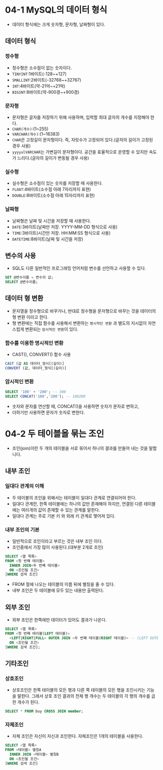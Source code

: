 # 04-1 MySQL의 데이터 형식
- 데이터 형식에는 크게 숫자형, 문자형, 날짜형이 있다.

## 데이터 형식
### 정수형
- 정수형은 소수점이 없는 숫자이다.
- `TINYINT`:1바이트(-128~+127)
- `SMALLINT`:2바이트(-32768~+32767)
- `INT`:4바이트(약-21억~+21억)
- `BIGINT`:8바이트(약-900경~+900경)

### 문자형
- 문자형은 글자를 저장하기 위해 사용하며, 입력할 최대 글자의 개수를 지정해야 한다.
- `CHAR(개수)`:(1~255)
- `VARCHAR(개수)`:(1~16383)
- `CHAR`은 고정길이 문자헝이다. 즉, 자릿수가 고정되어 있다.(글자의 길이가 고정된 경우 사용)
- `yyyyulVARCHAR`는 가변길이 문자형이다. 공간을 효율적으로 운영할 수 있지만 속도가 느리다.(글자의 길이가 변동될 경우 사용)

### 실수형
- 실수형은 소수점이 있는 숫자를 저장할 때 사용한다.
- `FLOAT`:4바이트(소수점 아래 7자리까지 표현)
- `DOUBLE`:8바이트(소수점 아래 15자리까지 표현)

### 날짜형
- 날짜형은 날짜 및 시간을 저장할 때 사용한다.
- `DATE`:3바이트(날짜만 저장. YYYY-MM-DD 형식으로 사용)
- `TIME`:3바이트(시간만 저장. HH:MM:SS 형식으로 사용)
- `DATETIME`:8바이트(날짜 및 시간을 저장)

## 변수의 사용
- SQL도 다른 일반적인 프로그래밍 언어처럼 변수를 선언하고 사용할 수 있다.
```sql
SET @변수이름 = 변수의 값;
SELECT @변수이름;
```

## 데이터 형 변환
- 문자열을 정수형으로 바꾸거나, 반대로 정수형을 문자형으로 바꾸는 것을 데이터의 형 변환 이라고 한다.
- 형 변환에는 직접 함수를 사용해서 변환하는 `명시적인 변환` 과 별도의 지시없이 자연스럽게 변환되는 `암시적인 변환`이 있다.

### 함수를 이용한 명시적인 변환
- CAST(), CONVERT() 함수 사용
```sql
CAST (값 AS 데이터_형식[(길이)]
CONVERT (값, 데이터_형식[(길이)]
```

### 암시적인 변환
```sql
SELECT '100' + '200'; -- 300
SELECT CONCAT('100','200'); -- 100200
```
- 숫자와 문자를 연산할 때, CONCAT()을 사용하면 숫자가 문자로 변하고,
- 더하기만 사용하면 문자가 숫자로 변한다.

# 04-2 두 테이블을 묶는 조인
- 조인(join)이란 두 개의 테이블을 서로 묶어서 하나의 결과를 만들어 내는 것을 말합니다.

## 내부 조인
### 일대다 관계의 이해
- 두 테이블의 조인을 위해서는 테이블이 일대다 관계로 연결되어야 한다.
- 일대다 관계란, 한쪽 테이블에는 하나의 값만 존재해야 하지만, 연결된 다른 테이블에는 여러개의 값이 존재할 수 있는 관계를 말한다.
- 일대다 관계는 주로 기본 키 와 외래 키 관계로 맺어져 있다.
### 내부 조인의 기본
- 일반적으로 조인이라고 부르는 것은 내부 조인 이다.
- 조인중에서 가장 많이 사용된다.(대부분 2개로 조인)
```sql
SELECT <열 목록>
FROM <첫 번째 테이블>
  INNER JOIN<두 번째 테이블>
  ON <조인될 조건>
[WHERE 검색 조건]
```
- FROM 절에 나오는 테이블의 이름 뒤에 별칭을 줄 수 있다.
- 내부 조인은 두 테이블에 모두 있는 내용만 출력된다.

## 외부 조인
- 외부 조인은 한쪽에만 데이터가 있어도 결과가 나온다.
```sql
SELECT <열 목록>
FROM <첫 번째 테이블(LEFT 테이블)>
  <LEFT|RIGHT|FULL> OUTER JOIN <두 번째 테이블(RIGHT 테이블)> -- (LEFT OUTER JOIN:왼쪽 테이블의 내용은 모두 출력되어야 한다 로 이해)
  ON <조인될 조건>
[WHERE 검색 조건];
```

## 기타조인
### 상호조인
- 상호조인은 한쪽 테이블의 모든 행과 다른 쪽 테이블의 모든 행을 조인시키는 기능을 말한다. 그래서 상호 조인 결과의 전체 행 개수는 두 테이블의 각 행의 개수를 곱한 개수가 된다.
```sql
SELECT * FROM buy CROSS JOIN member;
```
### 자체조인
- 자체 조인은 자신이 자신과 조인한다. 자체조인은 1개의 테이블을 사용한다.
```sql
SELECT <열 목록>
FROM <테이블> 별칭A
  INNER JOIN <테이블> 별칭B
  ON <조인될 조건>
[WHERE 검색 조건]
```
